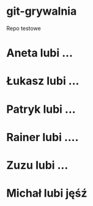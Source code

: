 # git-grywalnia
Repo testowe

# Aneta lubi ...
# Łukasz lubi ...
# Patryk lubi ...
# Rainer lubi ....
# Zuzu lubi ...
# Michał lubi jęśź
